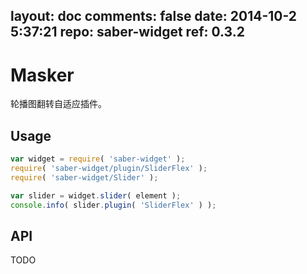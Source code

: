 layout: doc
comments: false
date: 2014-10-2 5:37:21
repo: saber-widget
ref: 0.3.2
---

# Masker

轮播图翻转自适应插件。


## Usage

``` javascript
var widget = require( 'saber-widget' );
require( 'saber-widget/plugin/SliderFlex' );
require( 'saber-widget/Slider' );

var slider = widget.slider( element );
console.info( slider.plugin( 'SliderFlex' ) );
```

## API

TODO


